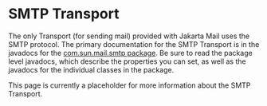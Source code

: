 SMTP Transport
==============

The only Transport (for sending mail) provided with Jakarta Mail uses the
SMTP protocol. The primary documentation for the SMTP Transport is in
the javadocs for the
[com.sun.mail.smtp package](docs/api/com/sun/mail/smtp/package-summary.html).
Be sure to read the package level javadocs, which describe the
properties you can set, as well as the javadocs for the individual
classes in the package.

This page is currently a placeholder for more information about the
SMTP Transport.
